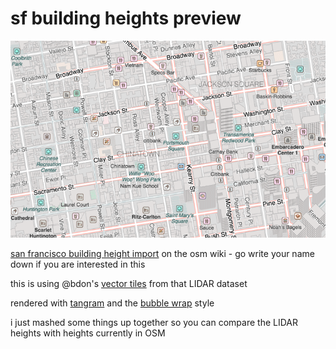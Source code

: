 # sf building heights preview

![preview](preview.gif)

[san francisco building height import](http://wiki.openstreetmap.org/wiki/San_Francisco_Building_Height_Import) on the osm wiki - go write your name down if you are interested in this

this is using @bdon's [vector tiles](http://s3-us-west-2.amazonaws.com/openmassing.org/index.html) from that LIDAR dataset

rendered with [tangram](mapzen.com/projects/tangram) and the [bubble wrap](https://mapzen.com/blog/bubble-wrap-carto/) style

i just mashed some things up together so you can compare the LIDAR heights with heights currently in OSM
